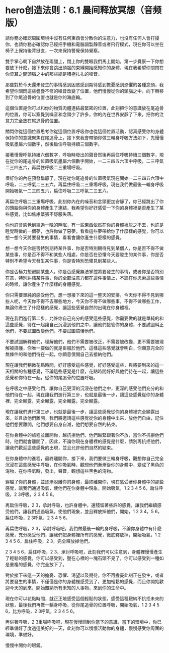 # hero创造法则：6.1 晨间释放冥想（音频版）

請你務必確認周圍環境中沒有任何東西會分散你的注意力，也沒有任何人會打擾你，也請你務必確認你已經把手機和電腦調製靜音或者飛行模式，現在你可以坐在椅子上保持後背挺直，一次來保持警覺保持覺察。

雙手掌心朝下自然放在兩腿上，閉上你的雙眼我們馬上開始，第一步覺察一下你想要放下什麼，接下來你會跳出頭腦的束縛開始感知你的身體，現在我希望你關閃在你梁耳之間頭腦之中的那些總是積極扎扎的噪音。

那些對於今天還未發生的事情感到困惑感到期待感到擔憂感到恐懼的各種念頭，我希望你關閃這些疊疊不修的噪音改變了位置，他們慢慢從你的頭腦之中，向下轉移到了你尾追骨的位置也就是你的海底輪。

這個位置是你可以和你的物質肉體連結最緊密的位置，此刻把你的意識放在尾追骨的位置，你可以察覺到噪音和念頭少了許多，你的內在世界安靜了下來，把你的注意力完全放在尾追骨的位置。

關閃你從這個位置思考你從這個位置呼吸你也從這個位置活動，認真感受你的身體保持你的意識聚焦在尾追骨上，接下來我會帶領你做三輪身呼吸方法如下，先慢慢吸氣墨屬六個數字，然後扁住呼吸持續三個數字。

接著慢慢呼氣持續六個數字，呼吸時發出的聲音然後再扁住呼吸持續三個數字，現在從你的尾追骨的位置吸氣墨屬六個數字開始，一二三四五六頂中呼吸，二三呼氣二三四五六，再扁住呼吸二三重場呼吸。

很好你的內在預發扁靜了，現在從你尾追骨的位置吸氣現在開始一二三四五六頂中呼吸，二三呼氣二三五六，再扁住呼吸二三重場呼吸，現在我們做最後一輪身呼吸開始吸氣一二三四五六，扁住呼吸二三呼氣二三五六。

再扁住呼吸二三重場呼吸，此刻你內在的噪音和念頭更加安靜了，你已經跳出了你的頭腦你與你的身體產生了連結，我希望你好好感受一下你的身體裡是否產生了某些感覺，比如焦慮緊張不舒服失落。

你也許會感覺到經過一晚的睡眠，有一些東西依然在你的身體裡灰之不去，也許是睡覺時做的一個夢，也許你做了惡夢，看看這些夢帶給你了什麼樣的感覺，你可以想一想今天將要發生的事情，看看會讓你產生什麼樣的感覺。

想一想今天你是否特別期待某件事，你是否特別期待見到某個人，你是否不得不做某些事，你是否不得不和某些人相處，你是否在恐懼今天要發生的某件事，你是否特別不希望今天發生某件事，你是否特別恐懼見到某些人。

你是否極力想避開某些人，你是否感覺無法掌控將要發生的事情，或者你是否特別在意，特別糾結某件事，你的全部注意力都在這件事情上，不論在你思索這些事情的時候，讓你產生了什麼樣的身體感覺。

你只需要單純的感受他們，想一想接下來的這一整天的安排，今天你不得不見到哪些人呢，今天你不得不去哪些地方，今天你不得不做哪些事，不得不做哪些工作，無論你產生了什麼樣的感覺，讓這些感覺自然的出現在你身體裡。

現在我們進行第二步，允許你自己充分的感受這些感覺，你需要做的就是單純的和這些感覺，待在一起讓自己沉浸到他們之中，讓他們接管你的身體，不要試圖糾正他們，不要試圖改變他們，不要試圖搞懂他們。

不要試圖解釋他們，理解他們，他們不需要被改正，不需要被改變，更不需要被理解被搞懂，你唯一要做的就是臣服於他們，這樣這些感覺就會明白，你願意完全的無條件的和他們待在一起，你願意償開自己去接納他們。

現在讓我們稍微花點時間，好好感受這些感覺，好好感受這些，與將要到來的這一天相關的各種感覺，不論這些感覺是什麼，花點時間好好與他們待在一起，讓這些感覺和你待在一起，從你的尾追骨的位置呼吸。

在呼吸之中感受他們，讓你自己更深的沉浸在他們之中，更深的感受他們充分的和他們待在一起，現在讓我們進行第三步，也就是最後一步，讓這些感覺從你的身體裡，完全顯露，完全顯露，完全顯露，完全顯露。

現在讓我們進行第三步，也就是最後一步，讓這些感覺從你的身體裡完全顯露出來，並且放他們離開，我們將邀請這些感覺從你的身體中出來，放他們自由，記住他們想要離開，他們想要自身自滅，他們想要自然的結束。

在你身體中的旅程並離開你，越抗拒他們，他們越緊跟著你不放，當你不抗拒他們時，他們就會離開了，因此，不論你現在身體裡的感覺是什麼，請別再抗拒他們，讓我們歡迎這些感覺的出現，並且允許他們自然的結束。

在你身體中的進程，最終離開你，接下來，我們要做三輪身呼吸，觀想你自己完全沉浸在這些感覺中呼吸，在你吸氣時，觀想他們漸漸從你的身體中，變成了黑色的淹物，在你呼氣時，發出，聲音，觀想這些黑色的淹物。

穿越了你的身體，並逐漸脫離你的身體，最終離開你，現在感受著你身體中的那些感覺，讓我們通過吸氣，使他們在你身體中現象，開始吸氣，1 2 3 4 5 6，扁住呼吸，2 3呼吸，2 3 4 5 6。

再扁住呼吸，2 3，承討呼吸，也許身體中，還殘留著些許的感覺，讓我們繼續感受他們，讓我們通過吸氣，使他們現象，並且釋放掉他們，開始，1 2 3 4，5 6，扁住呼吸，2 3呼氣，2 3 4 5 6。

再扁住呼吸，2 3，承討呼吸吧，我們做最後一輪的身呼吸，不論你身體中有什麼感覺，充分感受他們，讓我們把身體裡所有的感覺，徹底釋放掉，開始吸氣，1 2 3 4 5 6，扁住呼吸，2 3，完全釋放掉他們。

2 3 4 5 6，扁住呼吸，2 3，承討呼吸吧，此刻我們可以注意到，身體裡慢慢產生了輕鬆的感覺，你可以感受到，壓在心裡的一塊石頭不見了，你可以感受到一種如是重複的感覺，你完全放下了。

對於接下來這一天的擔憂、恐懼、渴望以及期待，你不再擔憂此刻正在發生，或者將要發生的事情，不僅僅是你的身體裡感受到了，更加輕鬆的感覺，而且你開始歡迎今天的到來，開始艱納所有未知的人事物，來到你的生命中。

現在你可以花點時間，就正正地感受這個輕鬆的狀態，感受這種艱納不抗拒未來的狀態，最後我們再做一輪身呼吸，從你尾追骨的位置呼吸，開始吸氣，1 2 3 4 5 6，比方呼吸，2 3呼氣，2 3 4 5 6。

再併著呼吸，2 3重場呼吸吧，現在慢慢回到你當下的意識，當下的環境中，你已經準備好了度過這美好的一天，此刻你可以慢慢活動你的身體，慢慢感受你周圍的環境，準備好。

慢慢中開你的眼鏡。